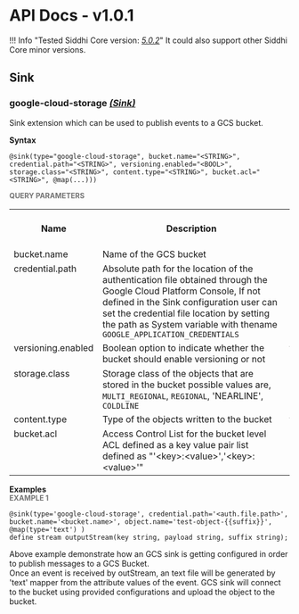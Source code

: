 # API Docs - v1.0.1

!!! Info "Tested Siddhi Core version: *<a target="_blank" href="http://siddhi.io/en/v5.0/docs/query-guide/">5.0.2</a>*"
    It could also support other Siddhi Core minor versions.

## Sink

### google-cloud-storage *<a target="_blank" href="http://siddhi.io/en/v5.0/docs/query-guide/#sink">(Sink)</a>*
<p style="word-wrap: break-word">Sink extension which can be used to publish events to a GCS bucket.</p>
<span id="syntax" class="md-typeset" style="display: block; font-weight: bold;">Syntax</span>

```
@sink(type="google-cloud-storage", bucket.name="<STRING>", credential.path="<STRING>", versioning.enabled="<BOOL>", storage.class="<STRING>", content.type="<STRING>", bucket.acl="<STRING>", @map(...)))
```

<span id="query-parameters" class="md-typeset" style="display: block; color: rgba(0, 0, 0, 0.54); font-size: 12.8px; font-weight: bold;">QUERY PARAMETERS</span>
<table>
    <tr>
        <th>Name</th>
        <th style="min-width: 20em">Description</th>
        <th>Default Value</th>
        <th>Possible Data Types</th>
        <th>Optional</th>
        <th>Dynamic</th>
    </tr>
    <tr>
        <td style="vertical-align: top">bucket.name</td>
        <td style="vertical-align: top; word-wrap: break-word">Name of the GCS bucket</td>
        <td style="vertical-align: top"></td>
        <td style="vertical-align: top">STRING</td>
        <td style="vertical-align: top">No</td>
        <td style="vertical-align: top">No</td>
    </tr>
    <tr>
        <td style="vertical-align: top">credential.path</td>
        <td style="vertical-align: top; word-wrap: break-word">Absolute path for the location of the authentication file obtained through the Google Cloud Platform Console, If not defined in the Sink configuration user can set the credential file location by setting the path as System variable with thename <code>GOOGLE_APPLICATION_CREDENTIALS</code></td>
        <td style="vertical-align: top">EMPTY_STRING</td>
        <td style="vertical-align: top">STRING</td>
        <td style="vertical-align: top">Yes</td>
        <td style="vertical-align: top">No</td>
    </tr>
    <tr>
        <td style="vertical-align: top">versioning.enabled</td>
        <td style="vertical-align: top; word-wrap: break-word">Boolean option to indicate whether the bucket should enable versioning or not</td>
        <td style="vertical-align: top">false</td>
        <td style="vertical-align: top">BOOL</td>
        <td style="vertical-align: top">Yes</td>
        <td style="vertical-align: top">No</td>
    </tr>
    <tr>
        <td style="vertical-align: top">storage.class</td>
        <td style="vertical-align: top; word-wrap: break-word">Storage class of the objects that are stored in the bucket possible values are, <code>MULTI_REGIONAL</code>, <code>REGIONAL</code>, 'NEARLINE', <code>COLDLINE</code></td>
        <td style="vertical-align: top"></td>
        <td style="vertical-align: top">STRING</td>
        <td style="vertical-align: top">No</td>
        <td style="vertical-align: top">No</td>
    </tr>
    <tr>
        <td style="vertical-align: top">content.type</td>
        <td style="vertical-align: top; word-wrap: break-word">Type of the objects written to the bucket</td>
        <td style="vertical-align: top">text/plain</td>
        <td style="vertical-align: top">STRING</td>
        <td style="vertical-align: top">Yes</td>
        <td style="vertical-align: top">No</td>
    </tr>
    <tr>
        <td style="vertical-align: top">bucket.acl</td>
        <td style="vertical-align: top; word-wrap: break-word">Access Control List for the bucket level ACL defined as a key value pair list defined as "'&lt;key&gt;:&lt;value&gt;','&lt;key&gt;:&lt;value&gt;'"</td>
        <td style="vertical-align: top">EMPTY_STRING</td>
        <td style="vertical-align: top">STRING</td>
        <td style="vertical-align: top">Yes</td>
        <td style="vertical-align: top">No</td>
    </tr>
</table>

<span id="examples" class="md-typeset" style="display: block; font-weight: bold;">Examples</span>
<span id="example-1" class="md-typeset" style="display: block; color: rgba(0, 0, 0, 0.54); font-size: 12.8px; font-weight: bold;">EXAMPLE 1</span>
```
@sink(type='google-cloud-storage', credential.path='<auth.file.path>', bucket.name='<bucket.name>', object.name='test-object-{{suffix}}',  @map(type='text') ) 
define stream outputStream(key string, payload string, suffix string);
```
<p style="word-wrap: break-word">Above example demonstrate how an GCS sink is getting configured in order to publish messages to a GCS Bucket.<br>Once an event is received by outStream, an text file will be generated by 'text' mapper from the attribute values of the event. GCS sink will connect to the bucket using provided configurations and upload the object to the bucket.<br></p>

